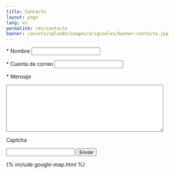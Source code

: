 ```yaml
---
title: Contacto
layout: page
lang: es
permalink: /es/contacto
banner: /assets/uploads/images/originales/banner-contacto.jpg
---
```



<form enctype="multipart/form-data" action="https://paneles.gestiondecuenta.com/comprobar-formulario/" method="POST" id ="formGenGdc" onsubmit="return ValidarCaptcha();">

<label for="nombre">* Nombre</label>
<input type="text" name="nombre" class="todo"  />

<label for="email">* Cuenta de correo</label>
<input type="email" name="email" class="todo"  />

<label for="mensaje">* Mensaje</label>
<textarea name="mensaje" class="todo" rows="8" cols="50"></textarea>

<label for="entradaVerificacion">Captcha</label>
<input type="hidden" value="" id="verificacionOculto" name="verificacionOculto"/>
<div id="muestraVerificacion"></div>
<input type="text" id="entradaVerificacion" name="entradaVerificacion" />


<input type="hidden" name="redirigir" class="" value="http://tkn.txorua.com/es/gracias.html" />
<input type="hidden" name="recipe" class="" value="txorua@txorua.com" />
<input type="hidden" name="asunto" class="" value="Envío formulario desde txorua.com" />
<input type="hidden" name="required" class="" value="nombre;email;mensaje" />
<input type="hidden" name="dominio" class="" value="txorua.com" />
<input type="hidden" name="idioma" class="" value="es" />
<input type="submit" name="enviar" class="" value="Enviar" />

</form>

<script type="text/javascript">
  var a = Math.ceil(Math.random() * 10);
  var b = Math.ceil(Math.random() * 10);
  var c = a + b;
  function GenerarCaptcha(){
    var hidden = document.getElementById("verificacionOculto");
    var inputField = document.getElementById("entradaVerificacion");
    var muestra = document.getElementById("muestraVerificacion");
    muestra.innerHTML = a + " + " + b + " = ";
    hidden.value = c ;
  }
  function ValidarCaptcha(){
    var inputField = document.getElementById("entradaVerificacion");
    if (inputField.value == c) return true;
    else{inputField.style.color="red"; return false;}
  }
  GenerarCaptcha();
</script>


{% include google-map.html %}
